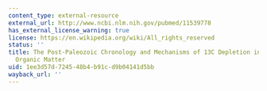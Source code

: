 ```yaml
---
content_type: external-resource
external_url: http://www.ncbi.nlm.nih.gov/pubmed/11539778
has_external_license_warning: true
license: https://en.wikipedia.org/wiki/All_rights_reserved
status: ''
title: The Post-Paleozoic Chronology and Mechanisms of 13C Depletion in Primary Marine
  Organic Matter
uid: 1ee3d57d-7245-48b4-b91c-d9b04141d5bb
wayback_url: ''
---
```

